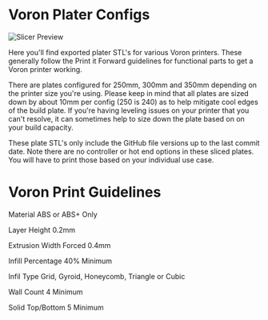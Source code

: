 # Voron Plater Configs


![Slicer Preview](https://i.imgur.com/UsvO0hB.png)


Here you'll find exported plater STL's for various Voron printers. These generally follow the Print it Forward guidelines for functional parts to get a Voron printer working.

There are plates configured for 250mm, 300mm and 350mm depending on the printer size you're using. Please keep in mind that all plates are sized down by about 10mm per config (250 is 240) as to help mitigate cool edges of the build plate. If you're having leveling issues on your printer that you can't resolve, it can sometimes help to size down the plate based on on your build capacity. 

These plate STL's only include the GitHub file versions up to the last commit date. Note there are no controller or hot end options in these sliced plates. You will have to print those based on your individual use case.

# Voron Print Guidelines

Material              ABS or ABS+ Only

Layer Height          0.2mm

Extrusion Width       Forced 0.4mm

Infill Percentage     40% Minimum

Infil Type            Grid, Gyroid, Honeycomb, Triangle or Cubic

Wall Count            4 Minimum

Solid Top/Bottom      5 Minimum
